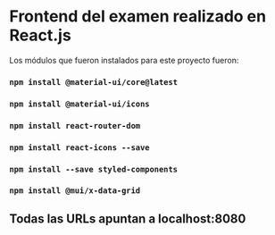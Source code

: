 # Frontend del examen realizado en React.js

Los módulos que fueron instalados para este proyecto fueron:

### `npm install @material-ui/core@latest`
### `npm install @material-ui/icons`
### `npm install react-router-dom`
### `npm install react-icons --save`
### `npm install --save styled-components`
### `npm install @mui/x-data-grid`

## Todas las URLs apuntan a localhost:8080
